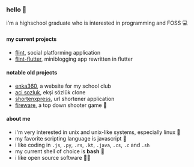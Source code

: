 ### hello 👋

i'm a highschool graduate who is interested in programming and FOSS 💻



#### my current projects
- [flint](http://github.com/hcandar/flint), social platforming application
- [flint-flutter](http://github.com/hcandar/flint-flutter), miniblogging app rewritten in flutter 

#### notable old projects
- [enka360](http://github.com/hcandar/enka360), a website for my school club 
- [aci sozluk](http://acisozluk.tk), ekşi sözlük clone 
- [shortenxpress](http://github.com/hcandar/shortenxpress), url shortener application
- [fireware](http://github.com/hcandar/fireware), a top down shooter game 🔫

#### about me
- i'm very interested in unix and unix-like systems, especially linux 🐧
- my favorite scripting language is javascript 📜
- i like coding in `.js`, `.py`, `.rs`, `.kt`, `.java`, `.cs`, `.c` and `.sh`
- my current shell of choice is **bash** 🐚
- i like open source software 👨‍💻
